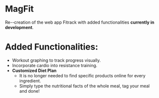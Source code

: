 # MagFit
Re--creation of the web app Fitrack with added functionalities **currently in development**.
# Added Functionalities:
  - Workout graphing to track progress visually.
  - Incorporate cardio into resistance training.
  - **Customized Diet Plan**
    - It is no longer needed to find specific products online for every ingredient.
    - Simply type the nutritional facts of the whole meal, tag your meal and done!

